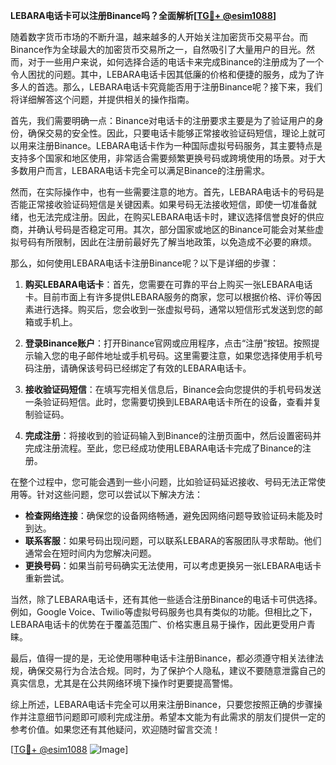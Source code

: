 **LEBARA电话卡可以注册Binance吗？全面解析[[TG💪+ @esim1088](https://t.me/s/esim1088)]**

随着数字货币市场的不断升温，越来越多的人开始关注加密货币交易平台。而Binance作为全球最大的加密货币交易所之一，自然吸引了大量用户的目光。然而，对于一些用户来说，如何选择合适的电话卡来完成Binance的注册成为了一个令人困扰的问题。其中，LEBARA电话卡因其低廉的价格和便捷的服务，成为了许多人的首选。那么，LEBARA电话卡究竟能否用于注册Binance呢？接下来，我们将详细解答这个问题，并提供相关的操作指南。

首先，我们需要明确一点：Binance对电话卡的注册要求主要是为了验证用户的身份，确保交易的安全性。因此，只要电话卡能够正常接收验证码短信，理论上就可以用来注册Binance。LEBARA电话卡作为一种国际虚拟号码服务，其主要特点是支持多个国家和地区使用，非常适合需要频繁更换号码或跨境使用的场景。对于大多数用户而言，LEBARA电话卡完全可以满足Binance的注册需求。

然而，在实际操作中，也有一些需要注意的地方。首先，LEBARA电话卡的号码是否能正常接收验证码短信是关键因素。如果号码无法接收短信，即使一切准备就绪，也无法完成注册。因此，在购买LEBARA电话卡时，建议选择信誉良好的供应商，并确认号码是否稳定可用。其次，部分国家或地区的Binance可能会对某些虚拟号码有所限制，因此在注册前最好先了解当地政策，以免造成不必要的麻烦。

那么，如何使用LEBARA电话卡注册Binance呢？以下是详细的步骤：

1. **购买LEBARA电话卡**：首先，您需要在可靠的平台上购买一张LEBARA电话卡。目前市面上有许多提供LEBARA服务的商家，您可以根据价格、评价等因素进行选择。购买后，您会收到一张虚拟号码，通常以短信形式发送到您的邮箱或手机上。

2. **登录Binance账户**：打开Binance官网或应用程序，点击“注册”按钮。按照提示输入您的电子邮件地址或手机号码。这里需要注意，如果您选择使用手机号码注册，请确保该号码已经绑定了有效的LEBARA电话卡。

3. **接收验证码短信**：在填写完相关信息后，Binance会向您提供的手机号码发送一条验证码短信。此时，您需要切换到LEBARA电话卡所在的设备，查看并复制验证码。

4. **完成注册**：将接收到的验证码输入到Binance的注册页面中，然后设置密码并完成注册流程。至此，您已经成功使用LEBARA电话卡完成了Binance的注册。

在整个过程中，您可能会遇到一些小问题，比如验证码延迟接收、号码无法正常使用等。针对这些问题，您可以尝试以下解决方法：

- **检查网络连接**：确保您的设备网络畅通，避免因网络问题导致验证码未能及时到达。
- **联系客服**：如果号码出现问题，可以联系LEBARA的客服团队寻求帮助。他们通常会在短时间内为您解决问题。
- **更换号码**：如果当前号码确实无法使用，可以考虑更换另一张LEBARA电话卡重新尝试。

当然，除了LEBARA电话卡，还有其他一些适合注册Binance的电话卡可供选择。例如，Google Voice、Twilio等虚拟号码服务也具有类似的功能。但相比之下，LEBARA电话卡的优势在于覆盖范围广、价格实惠且易于操作，因此更受用户青睐。

最后，值得一提的是，无论使用哪种电话卡注册Binance，都必须遵守相关法律法规，确保交易行为合法合规。同时，为了保护个人隐私，建议不要随意泄露自己的真实信息，尤其是在公共网络环境下操作时更要提高警惕。

综上所述，LEBARA电话卡完全可以用来注册Binance，只要您按照正确的步骤操作并注意细节问题即可顺利完成注册。希望本文能为有此需求的朋友们提供一定的参考价值。如果您还有其他疑问，欢迎随时留言交流！

[[TG💪+ @esim1088](https://t.me/s/esim1088) ![Image](https://i.postimg.cc/4NQfJmqS/Snipaste-2025-05-13-00-14-12.png)]